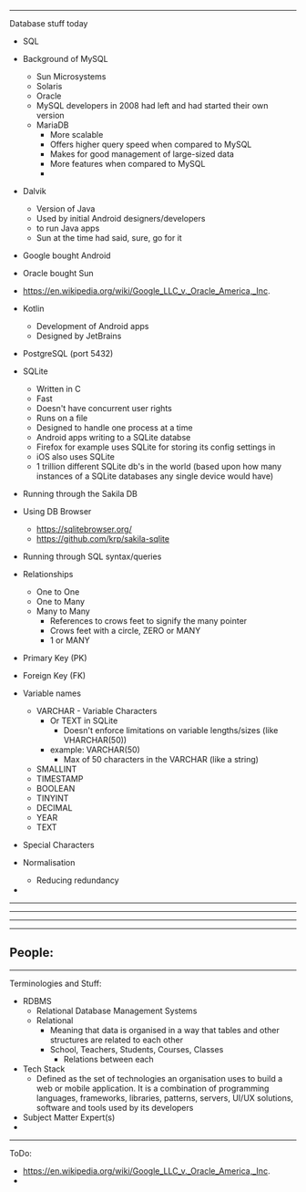 
---
Database stuff today
- SQL
- Background of MySQL
	- Sun Microsystems
	- Solaris
	- Oracle
	- MySQL developers in 2008 had left and had started their own version 
	- MariaDB
		- More scalable
		- Offers higher query speed when compared to MySQL
		- Makes for good management of large-sized data
		- More features when compared to MySQL
		- 
- Dalvik
	- Version of Java
	- Used by initial Android designers/developers
	- to run Java apps
	- Sun at the time had said, sure, go for it
- Google bought Android
- Oracle bought Sun
- https://en.wikipedia.org/wiki/Google_LLC_v._Oracle_America,_Inc.
- Kotlin
	- Development of Android apps
	- Designed by JetBrains
- PostgreSQL (port 5432)
- SQLite
	- Written in C
	- Fast
	- Doesn't have concurrent user rights
	- Runs on a file
	- Designed to handle one process at a time
	- Android apps writing to a SQLite databse
	- Firefox for example uses SQLite for storing its config settings in 
	- iOS also uses SQLite
	- 1 trillion different SQLite db's in the world (based upon how many instances of a SQLite databases any single device would have)

- Running through the Sakila DB
- Using DB Browser
	- https://sqlitebrowser.org/  
	- https://github.com/krp/sakila-sqlite

- Running through SQL syntax/queries
- Relationships
	- One to One
	- One to Many
	- Many to Many
		- References to crows feet to signify the many pointer
		- Crows feet with a circle, ZERO or MANY
		- 1 or MANY

- Primary Key (PK)
- Foreign Key (FK)


- Variable names
	- VARCHAR - Variable Characters
		- Or TEXT in SQLite
			- Doesn't enforce limitations on variable lengths/sizes (like VHARCHAR(50))
		- example: VARCHAR(50)
			- Max of 50 characters in the VARCHAR (like a string)
	- SMALLINT
	- TIMESTAMP
	- BOOLEAN
	- TINYINT
	- DECIMAL
	- YEAR
	- TEXT

- Special Characters

- Normalisation
	- Reducing redundancy
- 
---

---

---

---
People:
- 
---
Terminologies and Stuff:
- RDBMS 
	- Relational Database Management Systems
	- Relational
		- Meaning that data is organised in a way that tables and other structures are related to each other
		- School, Teachers, Students, Courses, Classes
			- Relations between each 
- Tech Stack
	- Defined as the set of technologies an organisation uses to build a web or mobile application. It is a combination of programming languages, frameworks, libraries, patterns, servers, UI/UX solutions, software and tools used by its developers
- Subject Matter Expert(s)
- 
---
ToDo:
- https://en.wikipedia.org/wiki/Google_LLC_v._Oracle_America,_Inc.
- 